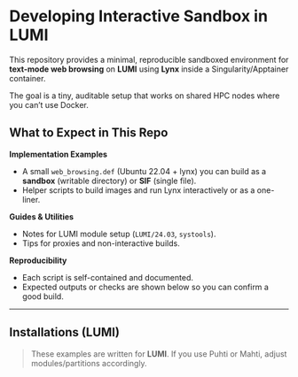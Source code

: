 # Developing Interactive Sandbox in LUMI


This repository provides a minimal, reproducible sandboxed environment for **text-mode web browsing** on **LUMI** using **Lynx** inside a Singularity/Apptainer container.

The goal is a tiny, auditable setup that works on shared HPC nodes where you can’t use Docker.

## What to Expect in This Repo

**Implementation Examples**
- A small `web_browsing.def` (Ubuntu 22.04 + lynx) you can build as a **sandbox** (writable directory) or **SIF** (single file).
- Helper scripts to build images and run Lynx interactively or as a one-liner.


**Guides & Utilities**
- Notes for LUMI module setup (`LUMI/24.03`, `systools`).
- Tips for proxies and non-interactive builds.

**Reproducibility**
- Each script is self-contained and documented.
- Expected outputs or checks are shown below so you can confirm a good build.

---

## Installations (LUMI)

> These examples are written for **LUMI**. If you use Puhti or Mahti, adjust modules/partitions accordingly.

